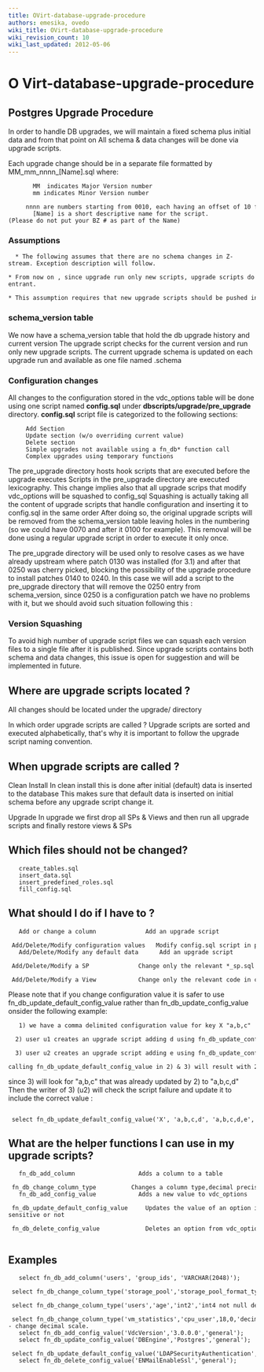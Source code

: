 ```yaml
---
title: OVirt-database-upgrade-procedure
authors: emesika, ovedo
wiki_title: OVirt-database-upgrade-procedure
wiki_revision_count: 10
wiki_last_updated: 2012-05-06
---
```


# O Virt-database-upgrade-procedure

## Postgres Upgrade Procedure

In order to handle DB upgrades, we will maintain a fixed schema plus initial data and from that point on All schema & data changes will be done via upgrade scripts.

Each upgrade change should be in a separate file formatted by MM_mm_nnnn_[Name].sql where:

           MM  indicates Major Version number
           mm indicates Minor Version number
           nnnn are numbers starting from 0010, each having an offset of 10 from previous script(i.e 0010 0020 ....)
           [Name] is a short descriptive name for the script.(Please do not put your BZ # as part of the Name)

### Assumptions

      * The following assumes that there are no schema changes in Z-stream. Exception description will follow.
      * From now on , since upgrade run only new scripts, upgrade scripts do not need to be re-entrant.
      * This assumption requires that new upgrade scripts should be pushed into git with a higher version than the latest script.

### schema_version table

We now have a schema_version table that hold the db upgrade history and current version The upgrade script checks for the current version and run only new upgrade scripts. The current upgrade schema is updated on each upgrade run and available as one file named .schema

### Configuration changes

All changes to the configuration stored in the vdc_options table will be done using one script named
**config.sql** under **dbscripts/upgrade/pre_upgrade** directory.
**config.sql** script file is categorized to the following sections:

         Add Section
         Update section (w/o overriding current value)
         Delete section
         Simple upgrades not available using a fn_db* function call
         Complex upgrades using temporary functions

The pre_upgrade directory hosts hook scripts that are executed before the upgrade executes
Scripts in the pre_upgrade directory are executed lexicography.
 This change implies also that all upgrade scrips that modify vdc_options will be squashed to config_sql
Squashing is actually taking all the content of upgrade scripts that handle configuration and inserting it to config.sql in the same order
After doing so, the original upgrade scripts will be removed from the schema_version table leaving holes in the numbering (so we could have 0070 and after it 0100 for example).
This removal will be done using a regular upgrade script in order to execute it only once.

The pre_upgrade directory will be used only to resolve cases as we have already upstream where patch 0130 was installed (for 3.1) and after that 0250 was cherry picked, blocking the possibility of the upgrade procedure to install patches 0140 to 0240. In this case we will add a script to the pre_upgrade directory that will remove the 0250 entry from schema_version, since 0250 is a configuration patch we have no problems with it, but we should avoid such situation following this :

### Version Squashing

To avoid high number of upgrade script files we can squash each version files to a single file after it is published.
Since upgrade scripts contains both schema and data changes, this issue is open for suggestion and will be implemented in future.

## Where are upgrade scripts located ?

All changes should be located under the upgrade/ directory

In which order upgrade scripts are called ? Upgrade scripts are sorted and executed alphabetically, that's why it is important to follow the upgrade script naming convention.

## When upgrade scripts are called ?

Clean Install In clean install this is done after initial (default) data is inserted to the database This makes sure that default data is inserted on initial schema before any upgrade script change it.

Upgrade In upgrade we first drop all SPs & Views and then run all upgrade scripts and finally restore views & SPs

## Which files should not be changed?

       create_tables.sql
       insert_data.sql
       insert_predefined_roles.sql
       fill_config.sql

## What should I do if I have to ?

       Add or change a column              Add an upgrade script
       Add/Delete/Modify configuration values   Modify config.sql script in pre_upgrade directory using common fn_db* functions
       Add/Delete/Modify any default data      Add an upgrade script
       Add/Delete/Modify a SP              Change only the relevant *_sp.sql file
       Add/Delete/Modify a View            Change only the relevant code in create_views.sql file

Please note that if you change configuration value it is safer to use fn_db_update_default_config_value rather than fn_db_update_config_value
onsider the following example:

       1) we have a comma delimited configuration value for key X "a,b,c"
        2) user u1 creates an upgrade script adding d using fn_db_update_config_value => value in db is "a,b,c,d"
        3) user u2 creates an upgrade script adding e using fn_db_update_config_value => value in db is "a,b,c,e" , "d" is lost.
      calling fn_db_update_default_config_value in 2) & 3) will result with 2) success and 3)fail

since 3) will look for "a,b,c" that was already updated by 2) to "a,b,c,d"
Then the writer of 3) (u2) will check the script failure and update it to include the correct value :

       select fn_db_update_default_config_value('X', 'a,b,c,d', 'a,b,c,d,e', '`<version>`');

## What are the helper functions I can use in my upgrade scripts?

       fn_db_add_column                  Adds a column to a table
       fn_db_change_column_type          Changes a column type,decimal precision etc. (Several formats)
       fn_db_add_config_value            Adds a new value to vdc_options
       fn_db_update_default_config_value     Updates the value of an option in vdc_options if given default was not   changed.You can also define if your condition is case-sensitive or not
       fn_db_delete_config_value             Deletes an option from vdc_options
         

## Examples

       select fn_db_add_column('users', 'group_ids', 'VARCHAR(2048)');
       select fn_db_change_column_type('storage_pool','storage_pool_format_type','integer','varchar(50)');
       select fn_db_change_column_type('users','age','int2','int4 not null default 0');
       select fn_db_change_column_type('vm_statistics','cpu_user',18,0,'decimal(18,3)');-- change decimal scale.
       select fn_db_add_config_value('VdcVersion','3.0.0.0','general');
       select fn_db_update_config_value('DBEngine','Postgres','general');
       select fn_db_update_default_config_value('LDAPSecurityAuthentication','GSSAPI','default:GSSAPI','general',false);
       select fn_db_delete_config_value('ENMailEnableSsl','general');
